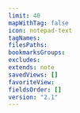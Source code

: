 ```yaml
---
limit: 40
mapWithTag: false
icon: notepad-text
tagNames: 
filesPaths: 
bookmarksGroups: 
excludes: 
extends: note
savedViews: []
favoriteView: 
fieldsOrder: []
version: "2.1"
---
```

